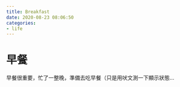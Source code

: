 ```yaml
---
title: Breakfast
date: 2020-08-23 08:06:50
categories: 
- life
---
```


# 早餐

早餐很重要，忙了一整晚，準備去吃早餐（只是用吠文測一下顯示狀態...
